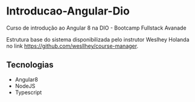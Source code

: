 # Introducao-Angular-Dio
Curso de introdução ao Angular 8 na DIO - Bootcamp Fullstack Avanade

Estrutura base do sistema disponibilizada pelo instrutor Weslhey Holanda no link https://github.com/wesllhey/course-manager.

## Tecnologias

* Angular8
* NodeJS
* Typescript



